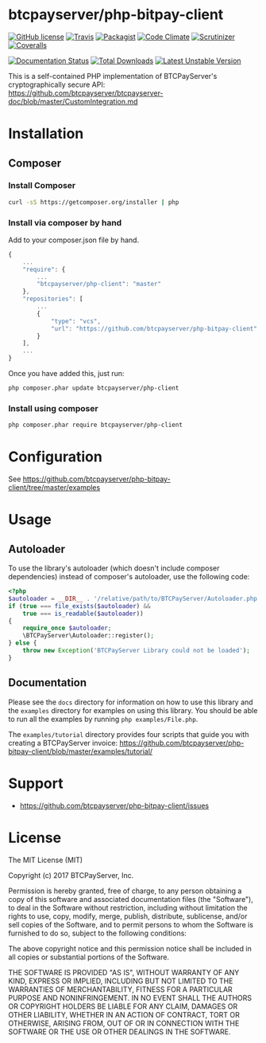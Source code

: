 btcpayserver/php-bitpay-client
=================

[![GitHub license](https://img.shields.io/badge/license-MIT-blue.svg?style=flat-square)](https://raw.githubusercontent.com/btcpayserver/php-bitpay-client/master/LICENSE.md)
[![Travis](https://img.shields.io/travis/btcpayserver/php-bitpay-client.svg?style=flat-square)](https://travis-ci.org/btcpayserver/php-bitpay-client)
[![Packagist](https://img.shields.io/packagist/v/btcpayserver/php-client.svg?style=flat-square)](https://packagist.org/packages/btcpayserver/php-client)
[![Code Climate](https://img.shields.io/codeclimate/github/btcpayserver/php-bitpay-client.svg?style=flat-square)](https://codeclimate.com/github/btcpayserver/php-bitpay-client)
[![Scrutinizer](https://img.shields.io/scrutinizer/g/btcpayserver/php-bitpay-client.svg?style=flat-square)](https://scrutinizer-ci.com/g/btcpayserver/php-bitpay-client/)
[![Coveralls](https://img.shields.io/coveralls/btcpayserver/php-bitpay-client.svg?style=flat-square)](https://coveralls.io/r/btcpayserver/php-bitpay-client)

[![Documentation Status](https://readthedocs.org/projects/php-bitpay-client/badge/?version=latest)](https://readthedocs.org/projects/php-bitpay-client/?badge=latest)
[![Total Downloads](https://poser.pugx.org/btcpayserver/php-client/downloads.svg)](https://packagist.org/packages/btcpayserver/php-client)
[![Latest Unstable Version](https://poser.pugx.org/btcpayserver/php-client/v/unstable.svg)](https://packagist.org/packages/btcpayserver/php-client)

This is a self-contained PHP implementation of BTCPayServer's cryptographically secure API: https://github.com/btcpayserver/btcpayserver-doc/blob/master/CustomIntegration.md

# Installation

## Composer

### Install Composer

```bash
curl -sS https://getcomposer.org/installer | php
```

### Install via composer by hand

Add to your composer.json file by hand.

```javascript
{
    ...
    "require": {
        ...
        "btcpayserver/php-client": "master"
    },
    "repositories": [
        ...
        {
            "type": "vcs",
            "url": "https://github.com/btcpayserver/php-bitpay-client"
        }
    ],
    ...
}
```

Once you have added this, just run:

```bash
php composer.phar update btcpayserver/php-client
```

### Install using composer

```bash
php composer.phar require btcpayserver/php-client
```

# Configuration

See https://github.com/btcpayserver/php-bitpay-client/tree/master/examples

# Usage

## Autoloader

To use the library's autoloader (which doesn't include composer dependencies)
instead of composer's autoloader, use the following code:

```php
<?php
$autoloader = __DIR__ . '/relative/path/to/BTCPayServer/Autoloader.php';
if (true === file_exists($autoloader) &&
    true === is_readable($autoloader))
{
    require_once $autoloader;
    \BTCPayServer\Autoloader::register();
} else {
    throw new Exception('BTCPayServer Library could not be loaded');
}
```

## Documentation

Please see the ``docs`` directory for information on how to use this library
and the ``examples`` directory for examples on using this library. You should
be able to run all the examples by running ``php examples/File.php``.

The ``examples/tutorial`` directory provides four scripts that guide you with creating a BTCPayServer invoice:
https://github.com/btcpayserver/php-bitpay-client/blob/master/examples/tutorial/

# Support

* https://github.com/btcpayserver/php-bitpay-client/issues

# License

The MIT License (MIT)

Copyright (c) 2017 BTCPayServer, Inc.

Permission is hereby granted, free of charge, to any person obtaining a copy
of this software and associated documentation files (the "Software"), to deal
in the Software without restriction, including without limitation the rights
to use, copy, modify, merge, publish, distribute, sublicense, and/or sell
copies of the Software, and to permit persons to whom the Software is
furnished to do so, subject to the following conditions:

The above copyright notice and this permission notice shall be included in all
copies or substantial portions of the Software.

THE SOFTWARE IS PROVIDED "AS IS", WITHOUT WARRANTY OF ANY KIND, EXPRESS OR
IMPLIED, INCLUDING BUT NOT LIMITED TO THE WARRANTIES OF MERCHANTABILITY,
FITNESS FOR A PARTICULAR PURPOSE AND NONINFRINGEMENT. IN NO EVENT SHALL THE
AUTHORS OR COPYRIGHT HOLDERS BE LIABLE FOR ANY CLAIM, DAMAGES OR OTHER
LIABILITY, WHETHER IN AN ACTION OF CONTRACT, TORT OR OTHERWISE, ARISING FROM,
OUT OF OR IN CONNECTION WITH THE SOFTWARE OR THE USE OR OTHER DEALINGS IN THE
SOFTWARE.
